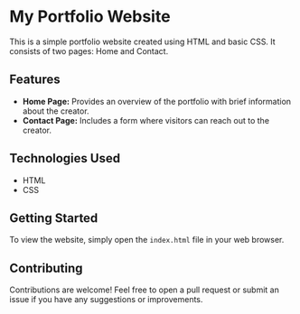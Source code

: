 # My Portfolio Website

This is a simple portfolio website created using HTML and basic CSS. It consists of two pages: Home and Contact.

## Features

- **Home Page:** Provides an overview of the portfolio with brief information about the creator.
- **Contact Page:** Includes a form where visitors can reach out to the creator.

## Technologies Used

- HTML
- CSS

## Getting Started

To view the website, simply open the `index.html` file in your web browser.

## Contributing

Contributions are welcome! Feel free to open a pull request or submit an issue if you have any suggestions or improvements.

